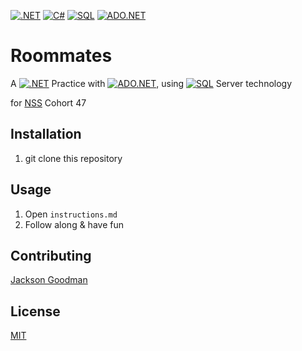 [![.NET](https://img.shields.io/badge/.NET-5C2D91.svg?style=for-the-badge&logo=dot-net&logoColor=white)](#)
[![C#](https://img.shields.io/badge/c%23-006400.svg?style=for-the-badge&logo=c-sharp&logoColor=white)](#)
[![SQL](https://img.shields.io/badge/SQL-CC2927.svg?style=for-the-badge&logo=microsoft-sql-server&logoColor=white)](#)
[![ADO.NET](https://img.shields.io/badge/ADO.NET-8b0000.svg?style=for-the-badge&logo=visual-studio&logoColor=white)](#)
# Roommates
A [![.NET](https://img.shields.io/badge/.NET-5C2D91.svg?style=flat-square)](#) Practice with [![ADO.NET](https://img.shields.io/badge/ADO.NET-8b0000.svg?style=flat-square)](#), using [![SQL](https://img.shields.io/badge/SQL-CC2927.svg?style=flat-square)](#) Server technology

for [NSS](https://nashvillesoftwareschool.com/) Cohort 47

## Installation
1. git clone this repository

## Usage
1. Open `instructions.md`
2. Follow along & have fun
## Contributing
[Jackson Goodman](https://github.com/jacksonrgoodman/)
## License
[MIT](https://choosealicense.com/licenses/mit/)
